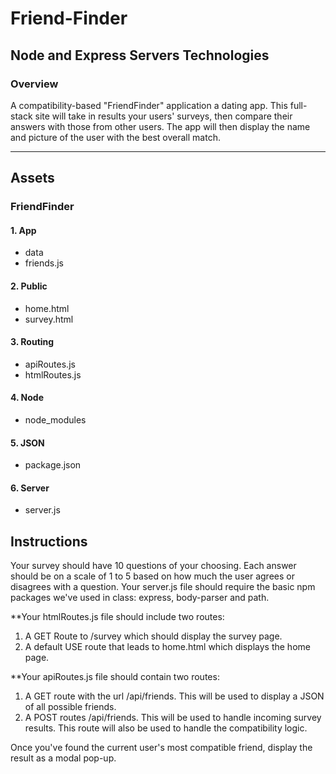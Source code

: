 # Friend-Finder
## Node and Express Servers Technologies 

### Overview

A compatibility-based "FriendFinder" application a dating app. This full-stack site will take in results your users' surveys, then compare their answers with those from other users. The app will then display the name and picture of the user with the best overall match. 

____________________________________________________________________________________________________________________________________


## Assets

 ### FriendFinder
  
   #### 1. App
   * data
   * friends.js
   
   #### 2. Public
   * home.html
   * survey.html
   
   #### 3. Routing
   * apiRoutes.js
   * htmlRoutes.js
   
   #### 4. Node
   * node_modules
   
   #### 5. JSON
   * package.json
   
   #### 6. Server
   * server.js

## Instructions


Your survey should have 10 questions of your choosing. Each answer should be on a scale of 1 to 5 based on how much the user agrees or disagrees with a question.
Your server.js file should require the basic npm packages we've used in class: express, body-parser and path.

**Your htmlRoutes.js file should include two routes:

1. A GET Route to /survey which should display the survey page.
2. A default USE route that leads to home.html which displays the home page. 

**Your apiRoutes.js file should contain two routes:

1. A GET route with the url /api/friends. This will be used to display a JSON of all possible friends.
2. A POST routes /api/friends. This will be used to handle incoming survey results. This route will also be used to handle the         compatibility logic. 

Once you've found the current user's most compatible friend, display the result as a modal pop-up.








